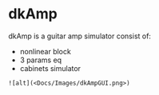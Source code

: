 # dkAmp



dkAmp is a guitar amp simulator consist of:

- nonlinear block
- 3 params eq
- cabinets simulator



```
![alt](<Docs/Images/dkAmpGUI.png>)
```

